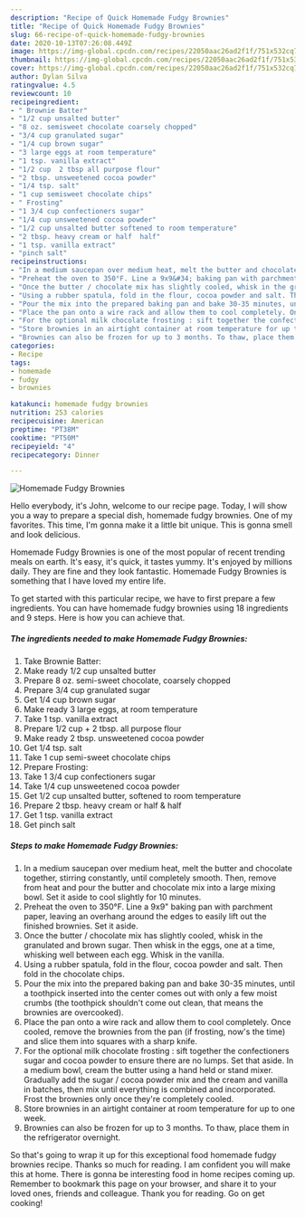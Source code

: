 ```yaml
---
description: "Recipe of Quick Homemade Fudgy Brownies"
title: "Recipe of Quick Homemade Fudgy Brownies"
slug: 66-recipe-of-quick-homemade-fudgy-brownies
date: 2020-10-13T07:26:08.449Z
image: https://img-global.cpcdn.com/recipes/22050aac26ad2f1f/751x532cq70/homemade-fudgy-brownies-recipe-main-photo.jpg
thumbnail: https://img-global.cpcdn.com/recipes/22050aac26ad2f1f/751x532cq70/homemade-fudgy-brownies-recipe-main-photo.jpg
cover: https://img-global.cpcdn.com/recipes/22050aac26ad2f1f/751x532cq70/homemade-fudgy-brownies-recipe-main-photo.jpg
author: Dylan Silva
ratingvalue: 4.5
reviewcount: 10
recipeingredient:
- " Brownie Batter"
- "1/2 cup unsalted butter"
- "8 oz. semisweet chocolate coarsely chopped"
- "3/4 cup granulated sugar"
- "1/4 cup brown sugar"
- "3 large eggs at room temperature"
- "1 tsp. vanilla extract"
- "1/2 cup  2 tbsp all purpose flour"
- "2 tbsp. unsweetened cocoa powder"
- "1/4 tsp. salt"
- "1 cup semisweet chocolate chips"
- " Frosting"
- "1 3/4 cup confectioners sugar"
- "1/4 cup unsweetened cocoa powder"
- "1/2 cup unsalted butter softened to room temperature"
- "2 tbsp. heavy cream or half  half"
- "1 tsp. vanilla extract"
- "pinch salt"
recipeinstructions:
- "In a medium saucepan over medium heat, melt the butter and chocolate together, stirring constantly, until completely smooth. Then, remove from heat and pour the butter and chocolate mix into a large mixing bowl. Set it aside to cool slightly for 10 minutes."
- "Preheat the oven to 350°F. Line a 9x9&#34; baking pan with parchment paper, leaving an overhang around the edges to easily lift out the finished brownies. Set it aside."
- "Once the butter / chocolate mix has slightly cooled, whisk in the granulated and brown sugar. Then whisk in the eggs, one at a time, whisking well between each egg. Whisk in the vanilla."
- "Using a rubber spatula, fold in the flour, cocoa powder and salt. Then fold in the chocolate chips."
- "Pour the mix into the prepared baking pan and bake 30-35 minutes, until a toothpick inserted into the center comes out with only a few moist crumbs (the toothpick shouldn&#39;t come out clean, that means the brownies are overcooked)."
- "Place the pan onto a wire rack and allow them to cool completely. Once cooled, remove the brownies from the pan (if frosting, now&#39;s the time) and slice them into squares with a sharp knife."
- "For the optional milk chocolate frosting : sift together the confectioners sugar and cocoa powder to ensure there are no lumps. Set that aside. In a medium bowl, cream the butter using a hand held or stand mixer. Gradually add the sugar / cocoa powder mix and the cream and vanilla in batches, then mix until everything is combined and incorporated. Frost the brownies only once they&#39;re completely cooled."
- "Store brownies in an airtight container at room temperature for up to one week."
- "Brownies can also be frozen for up to 3 months. To thaw, place them in the refrigerator overnight."
categories:
- Recipe
tags:
- homemade
- fudgy
- brownies

katakunci: homemade fudgy brownies 
nutrition: 253 calories
recipecuisine: American
preptime: "PT38M"
cooktime: "PT50M"
recipeyield: "4"
recipecategory: Dinner

---
```



![Homemade Fudgy Brownies](https://img-global.cpcdn.com/recipes/22050aac26ad2f1f/751x532cq70/homemade-fudgy-brownies-recipe-main-photo.jpg)

Hello everybody, it's John, welcome to our recipe page. Today, I will show you a way to prepare a special dish, homemade fudgy brownies. One of my favorites. This time, I'm gonna make it a little bit unique. This is gonna smell and look delicious.



Homemade Fudgy Brownies is one of the most popular of recent trending meals on earth. It's easy, it's quick, it tastes yummy. It's enjoyed by millions daily. They are fine and they look fantastic. Homemade Fudgy Brownies is something that I have loved my entire life.


To get started with this particular recipe, we have to first prepare a few ingredients. You can have homemade fudgy brownies using 18 ingredients and 9 steps. Here is how you can achieve that.

<!--inarticleads1-->

##### The ingredients needed to make Homemade Fudgy Brownies:

1. Take  Brownie Batter:
1. Make ready 1/2 cup unsalted butter
1. Prepare 8 oz. semi-sweet chocolate, coarsely chopped
1. Prepare 3/4 cup granulated sugar
1. Get 1/4 cup brown sugar
1. Make ready 3 large eggs, at room temperature
1. Take 1 tsp. vanilla extract
1. Prepare 1/2 cup + 2 tbsp. all purpose flour
1. Make ready 2 tbsp. unsweetened cocoa powder
1. Get 1/4 tsp. salt
1. Take 1 cup semi-sweet chocolate chips
1. Prepare  Frosting:
1. Take 1 3/4 cup confectioners sugar
1. Take 1/4 cup unsweetened cocoa powder
1. Get 1/2 cup unsalted butter, softened to room temperature
1. Prepare 2 tbsp. heavy cream or half &amp; half
1. Get 1 tsp. vanilla extract
1. Get pinch salt




<!--inarticleads2-->

##### Steps to make Homemade Fudgy Brownies:

1. In a medium saucepan over medium heat, melt the butter and chocolate together, stirring constantly, until completely smooth. Then, remove from heat and pour the butter and chocolate mix into a large mixing bowl. Set it aside to cool slightly for 10 minutes.
1. Preheat the oven to 350°F. Line a 9x9&#34; baking pan with parchment paper, leaving an overhang around the edges to easily lift out the finished brownies. Set it aside.
1. Once the butter / chocolate mix has slightly cooled, whisk in the granulated and brown sugar. Then whisk in the eggs, one at a time, whisking well between each egg. Whisk in the vanilla.
1. Using a rubber spatula, fold in the flour, cocoa powder and salt. Then fold in the chocolate chips.
1. Pour the mix into the prepared baking pan and bake 30-35 minutes, until a toothpick inserted into the center comes out with only a few moist crumbs (the toothpick shouldn&#39;t come out clean, that means the brownies are overcooked).
1. Place the pan onto a wire rack and allow them to cool completely. Once cooled, remove the brownies from the pan (if frosting, now&#39;s the time) and slice them into squares with a sharp knife.
1. For the optional milk chocolate frosting : sift together the confectioners sugar and cocoa powder to ensure there are no lumps. Set that aside. In a medium bowl, cream the butter using a hand held or stand mixer. Gradually add the sugar / cocoa powder mix and the cream and vanilla in batches, then mix until everything is combined and incorporated. Frost the brownies only once they&#39;re completely cooled.
1. Store brownies in an airtight container at room temperature for up to one week.
1. Brownies can also be frozen for up to 3 months. To thaw, place them in the refrigerator overnight.




So that's going to wrap it up for this exceptional food homemade fudgy brownies recipe. Thanks so much for reading. I am confident you will make this at home. There is gonna be interesting food in home recipes coming up. Remember to bookmark this page on your browser, and share it to your loved ones, friends and colleague. Thank you for reading. Go on get cooking!
